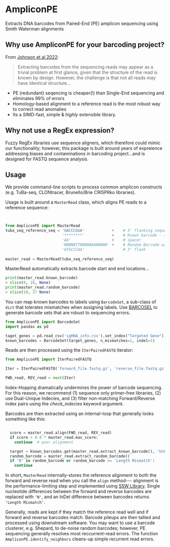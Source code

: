 # AmpliconPE
Extracts DNA barcodes from Paired-End (PE) amplicon sequencing using Smith Waterman alignments

## Why use AmpliconPE for your barcoding project?

From [Johnson et al 2022][1]:
> Extracting barcodes from the sequencing reads may appear as a trivial problem at first glance, given that the structure of the read is known by design. 
> However, the challenge is that not all reads may have identical structure...

* PE (redundant) seqencing is cheaper(!) than Single-End sequencing and eliminates 99% of errors
* Homology-based alignment to a reference read is the most robust way to correct read anomalies 
* Its a _SIMD_-fast, simple & _highly_ extensible library.

## Why not use a RegEx expression?

Fuzzy RegEx libraries use sequence aligners, which therefore could mimic our functionality; however,
this package is built around years of expreience addressing biases and contaminations in barcoding project...and is designed for FASTQ sequence analysis. 

## Usage

We provide command-line scripts to process common amplicon constructs (e.g. TuBa-seq, CLONtracer, Brunello/Brie CRISPRko libraries). 

Usage is built around a `MasterRead` class, which aligns PE reads to a reference sequence:

```python


from AmpliconPE import MasterRead
tuba_seq_reference_seq = 'GACCCGGA'            +    # 5' flanking sequence of double-barcode (8 nts is good)
                         '********'            +    # Known barcode - specified by '*'
                         'AA'                  +    # spacer
                         'NNNNNTTNNNNNAANNNNN' +    # Random Barcode w/ spacers - specified by 'N'
                         'ATGCCCAA'                 # 3' flank
                       
master_read = MasterRead(tuba_seq_reference_seq)
```
MasterRead automatically extracts barcode start and end locations...
```python
print(master_read.known_barcode)
> slice(8, 16, None)
print(master_read.random_barcode)
> slice(18, 37 None)
```
You can map known barcodes to labels using `BarcodeSet`, a sub-class of `dict` that tolerates 
mismatches when assigning labels. Use [BARCOSEL][2] to generate barcode sets that are robust to sequencing errors. 

```python
from AmpliconPE import BarcodeSet
import pandas as pd

taget_genes = pd.read_csv('sgRNA_info.csv').set_index("Targeted Gene")['barcode']
known_barcodes = BarcodeSet(target_genes, n_mismatches=1, indel=1)
```
Reads are then processed using the `IterPairedFASTQ` iterator:

```python
from AmpliconPE import IterPairedFASTQ

Iter = IterPairedFASTQ('forward_file.fastq.gz', 'reverse_file.fastq.gz', check_indecies=True)

FWD_read, REV_read = next(Iter)
```
Index-Hopping dramatically undermines the power of barcode sequencing. For this reason, we recommend 
(1) sequence only primer-free libraries, (2) use Dual-Unique Indecies, and (3) filter non-matching 
Forward/Reverse index pairs using the _check_indecies_ keyword argument. 

Barcodes are then extracted using an internal-loop that generally looks something like this: 

```python

  score = master_read.align(FWD_read, REV_read)
  if score < 0.8 * master_read.max_score:
    continue  # poor alignment

  target = known_barcodes.get(master_read.extract_known_barcode(), 'Unknown Target')
  random_barcode = master_read.extract_random_barcode()
  if 'N' in random_barcode or random_barcode == 'Length Mismatch':
    continue
```

In short, `MasterRead` internally-stores the reference alignment to both the forward and reverse read when you call the `align` method--- alignment 
is the performance-limiting step and implemented using [SSW Library][3]. Single nucleotide differences between the forward and reverse barcodes 
are replaced with `'N'`, and an InDel difference between barcodes returns `'Length Mismatch'`. 

Generally, reads are kept if they match the reference read well and if forward and reverse barcodes match. Barcode pileups are then tallied and 
processed using downstream software. You may want to use a barcode clusterer, e.g. Shepard, to de-noise random barcodes; however, PE sequencing 
generally resolves most reccurrent-read errors. The function `AmpliconPE.identify_neighbors` cleans-up simple recurrent read errors. 

[1]: https://ecoevorxiv.org/t58xw/ "Johnson, M. S., Venkataram, S., & Kryazhimskiy, S. (2022, September 28). Best practices in designing, sequencing and identifying random DNA barcodes."

[2]: https://bmcbioinformatics.biomedcentral.com/articles/10.1186/s12859-018-2262-7 "Somervuo, P., Koskinen, P., Mei, P. et al. BARCOSEL: a tool for selecting an optimal barcode set for high-throughput sequencing. BMC Bioinformatics 19, 257 (2018)."

[3]: https://journals.plos.org/plosone/article?id=10.1371/journal.pone.0082138 "Zhao, Mengyao, et al. SSW library: an SIMD Smith-Waterman C/C++ library for use in genomic applications. PloS one 8.12 (2013): e82138."

[4]: https://www.ncbi.nlm.nih.gov/pmc/articles/PMC3933873/ "Zhang J, Kobert K, Flouri T, Stamatakis A. PEAR: a fast and accurate Illumina Paired-End reAd mergeR. Bioinformatics. 2014 Mar 1;30(5):614-20. doi: 10.1093/bioinformatics/btt593. Epub 2013 Oct 18. PMID: 24142950; PMCID: PMC3933873."

